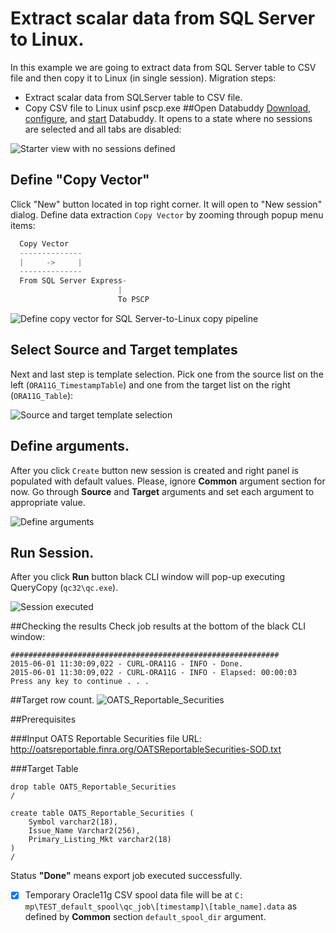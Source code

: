 # Extract scalar data from SQL Server to Linux.
In this example we are going to extract data from SQL Server table to CSV file and then copy it to Linux (in single session).
Migration steps:
- Extract scalar data from SQLServer table to CSV file.
- Copy CSV file to Linux usinf pscp.exe
##Open Databuddy
[Download](https://github.com/data-buddy/DataBuddy/releases/tag/0.3.5), [configure](https://github.com/data-buddy/DataBuddy/blob/master/Docs/markdown/Configure_Databuddy0.3.3.md#configuration-for-mongdb), and [start](https://github.com/data-buddy/DataBuddy/blob/master/Docs/markdown/How_to_start_Databuddy.md) Databuddy. 
It opens to a state where no sessions are selected and all tabs are disabled:

![Starter view with no sessions defined](https://raw.githubusercontent.com/data-buddy/DataBuddy/master/screenshots/open_databuddy_no_sessions.png "Starter view with no sessions defined")

## Define "Copy Vector"
Click "New" button located in top right corner. It will open to "New session" dialog. 
Define data extraction `Copy Vector` by zooming through popup menu items:
```python
  Copy Vector
  --------------
  |     ->     |
  --------------
  From SQL Server Express-
						|
						To PSCP
```  

![Define copy vector for SQL Server-to-Linux copy pipeline](https://raw.githubusercontent.com/data-buddy/DataBuddy/master/screenshots/PSCP/Copy_data_from_SQLServer_to_Linux.png "Define copy vector for SQL Server-to-Linux copy pipeline.")

## Select Source and Target templates
Next and last step is template selection. Pick one from the source list on the left (`ORA11G_TimestampTable`) and one from the target list on the right (`ORA11G_Table`):

![Source and target template selection](https://raw.githubusercontent.com/data-buddy/DataBuddy/master/screenshots/PSCP/Copy_data_from_SQLServer_to_Linux_Templates.png "Source and target template selection.")

## Define arguments.
After you click `Create` button new session is created and right panel is populated with default values.
Please, ignore __Common__ argument section for now. Go through __Source__ and __Target__ arguments and set each argument to appropriate value. 

![Define arguments](https://raw.githubusercontent.com/data-buddy/DataBuddy/master/screenshots/PSCP/Copy_data_from_SQLServer_to_Linux_Arguments.png  "Define arguments.")

## Run Session.
After you click __Run__ button black CLI window will pop-up executing QueryCopy (`qc32\qc.exe`).

![Session executed](https://raw.githubusercontent.com/data-buddy/DataBuddy/master/screenshots/PSCP/Copy_data_from_SQLServer_to_Linux_CLI_Window.png "Session executed.")


##Checking the results
Check job results at the bottom of the black CLI window:
```
############################################################
2015-06-01 11:30:09,022 - CURL-ORA11G - INFO - Done.
2015-06-01 11:30:09,022 - CURL-ORA11G - INFO - Elapsed: 00:00:03
Press any key to continue . . .
```
##Target row count.
![OATS_Reportable_Securities](https://raw.githubusercontent.com/data-buddy/DataBuddy/master/screenshots/CURL/Curl_to_Oracle_OATS_Load_rowcount.png "Session executed.")


##Prerequisites

###Input
OATS Reportable Securities file URL: http://oatsreportable.finra.org/OATSReportableSecurities-SOD.txt


###Target Table
```
drop table OATS_Reportable_Securities
/

create table OATS_Reportable_Securities (
	Symbol varchar2(18), 
	Issue_Name Varchar2(256),
	Primary_Listing_Mkt varchar2(18) 
)
/

```


Status __"Done"__ means export job executed successfully. 
- [x] Temporary Oracle11g CSV spool data file will be at `C:	mp\TEST_default_spool\qc_job\[timestamp]\[table_name].data` as defined by __Common__ section `default_spool_dir` argument.

	